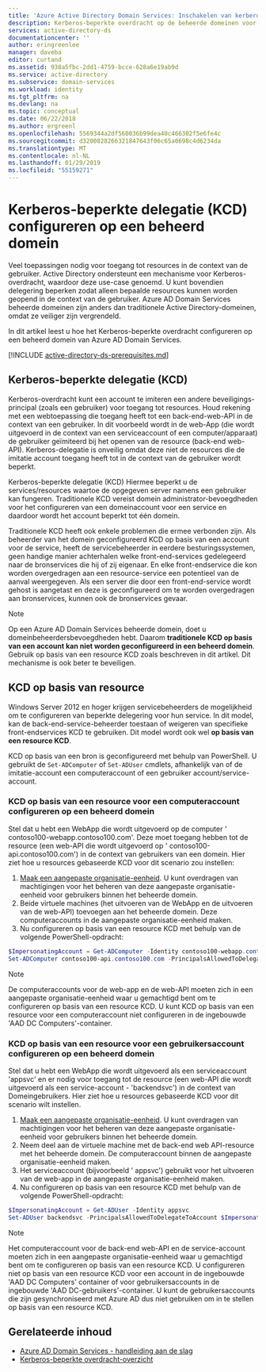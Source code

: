 ```yaml
---
title: 'Azure Active Directory Domain Services: Inschakelen van kerberos-beperkte overdracht | Microsoft Docs'
description: Kerberos-beperkte overdracht op de beheerde domeinen voor Azure Active Directory Domain Services inschakelen
services: active-directory-ds
documentationcenter: ''
author: eringreenlee
manager: daveba
editor: curtand
ms.assetid: 938a5fbc-2dd1-4759-bcce-628a6e19ab9d
ms.service: active-directory
ms.subservice: domain-services
ms.workload: identity
ms.tgt_pltfrm: na
ms.devlang: na
ms.topic: conceptual
ms.date: 06/22/2018
ms.author: ergreenl
ms.openlocfilehash: 5569344a2df560036b99dea40c466302f5e6fe4c
ms.sourcegitcommit: d3200828266321847643f06c65a0698c4d6234da
ms.translationtype: MT
ms.contentlocale: nl-NL
ms.lasthandoff: 01/29/2019
ms.locfileid: "55159271"
---
```

# <a name="configure-kerberos-constrained-delegation-kcd-on-a-managed-domain"></a>Kerberos-beperkte delegatie (KCD) configureren op een beheerd domein
Veel toepassingen nodig voor toegang tot resources in de context van de gebruiker. Active Directory ondersteunt een mechanisme voor Kerberos-overdracht, waardoor deze use-case genoemd. U kunt bovendien delegering beperken zodat alleen bepaalde resources kunnen worden geopend in de context van de gebruiker. Azure AD Domain Services beheerde domeinen zijn anders dan traditionele Active Directory-domeinen, omdat ze veiliger zijn vergrendeld.

In dit artikel leest u hoe het Kerberos-beperkte overdracht configureren op een beheerd domein van Azure AD Domain Services.

[!INCLUDE [active-directory-ds-prerequisites.md](../../includes/active-directory-ds-prerequisites.md)]

## <a name="kerberos-constrained-delegation-kcd"></a>Kerberos-beperkte delegatie (KCD)
Kerberos-overdracht kunt een account te imiteren een andere beveiligings-principal (zoals een gebruiker) voor toegang tot resources. Houd rekening met een webtoepassing die toegang heeft tot een back-end-web-API in de context van een gebruiker. In dit voorbeeld wordt in de web-App (die wordt uitgevoerd in de context van een serviceaccount of een computer/apparaat) de gebruiker geïmiteerd bij het openen van de resource (back-end web-API). Kerberos-delegatie is onveilig omdat deze niet de resources die de imitatie account toegang heeft tot in de context van de gebruiker wordt beperkt.

Kerberos-beperkte delegatie (KCD) Hiermee beperkt u de services/resources waartoe de opgegeven server namens een gebruiker kan fungeren. Traditionele KCD vereist domein administrator-bevoegdheden voor het configureren van een domeinaccount voor een service en daardoor wordt het account beperkt tot één domein.

Traditionele KCD heeft ook enkele problemen die ermee verbonden zijn. Als beheerder van het domein geconfigureerd KCD op basis van een account voor de service, heeft de servicebeheerder in eerdere besturingssystemen, geen handige manier achterhalen welke front-end-services gedelegeerd naar de bronservices die hij of zij eigenaar. En elke front-endservice die kon worden overgedragen aan een resource-service een potentieel van de aanval weergegeven. Als een server die door een front-end-service wordt gehost is aangetast en deze is geconfigureerd om te worden overgedragen aan bronservices, kunnen ook de bronservices gevaar.

> [!NOTE]
> Op een Azure AD Domain Services beheerde domein, doet u domeinbeheerdersbevoegdheden hebt. Daarom **traditionele KCD op basis van een account kan niet worden geconfigureerd in een beheerd domein**. Gebruik op basis van een resource KCD zoals beschreven in dit artikel. Dit mechanisme is ook beter te beveiligen.
>
>

## <a name="resource-based-kcd"></a>KCD op basis van resource
Windows Server 2012 en hoger krijgen servicebeheerders de mogelijkheid om te configureren van beperkte delegering voor hun service. In dit model, kan de back-end-service-beheerder toestaan of weigeren van specifieke front-endservices KCD te gebruiken. Dit model wordt ook wel **op basis van een resource KCD**.

KCD op basis van een bron is geconfigureerd met behulp van PowerShell. U gebruikt de `Set-ADComputer` of `Set-ADUser` cmdlets, afhankelijk van of de imitatie-account een computeraccount of een gebruiker account/service-account.

### <a name="configure-resource-based-kcd-for-a-computer-account-on-a-managed-domain"></a>KCD op basis van een resource voor een computeraccount configureren op een beheerd domein
Stel dat u hebt een WebApp die wordt uitgevoerd op de computer ' contoso100-webapp.contoso100.com'. Deze moet toegang hebben tot de resource (een web-API die wordt uitgevoerd op ' contoso100-api.contoso100.com') in de context van gebruikers van een domein. Hier ziet hoe u resources gebaseerde KCD voor dit scenario zou instellen:

1. [Maak een aangepaste organisatie-eenheid](active-directory-ds-admin-guide-create-ou.md). U kunt overdragen van machtigingen voor het beheren van deze aangepaste organisatie-eenheid voor gebruikers binnen het beheerde domein.
2. Beide virtuele machines (het uitvoeren van de WebApp en de uitvoeren van de web-API) toevoegen aan het beheerde domein. Deze computeraccounts in de aangepaste organisatie-eenheid maken.
3. Nu configureren op basis van een resource KCD met behulp van de volgende PowerShell-opdracht:

```powershell
$ImpersonatingAccount = Get-ADComputer -Identity contoso100-webapp.contoso100.com
Set-ADComputer contoso100-api.contoso100.com -PrincipalsAllowedToDelegateToAccount $ImpersonatingAccount
```

> [!NOTE]
> De computeraccounts voor de web-app en de web-API moeten zich in een aangepaste organisatie-eenheid waar u gemachtigd bent om te configureren op basis van een resource KCD. U kunt KCD op basis van een resource voor een computeraccount niet configureren in de ingebouwde 'AAD DC Computers'-container.
>

### <a name="configure-resource-based-kcd-for-a-user-account-on-a-managed-domain"></a>KCD op basis van een resource voor een gebruikersaccount configureren op een beheerd domein
Stel dat u hebt een WebApp die wordt uitgevoerd als een serviceaccount 'appsvc' en er nodig voor toegang tot de resource (een web-API die wordt uitgevoerd als een service-account - 'backendsvc') in de context van Domeingebruikers. Hier ziet hoe u resources gebaseerde KCD voor dit scenario wilt instellen.

1. [Maak een aangepaste organisatie-eenheid](active-directory-ds-admin-guide-create-ou.md). U kunt overdragen van machtigingen voor het beheren van deze aangepaste organisatie-eenheid voor gebruikers binnen het beheerde domein.
2. Neem deel aan de virtuele machine met de back-end web API-resource met het beheerde domein. De computeraccount binnen de aangepaste organisatie-eenheid maken.
3. Het serviceaccount (bijvoorbeeld ' appsvc') gebruikt voor het uitvoeren van de web-app in de aangepaste organisatie-eenheid maken.
4. Nu configureren op basis van een resource KCD met behulp van de volgende PowerShell-opdracht:

```powershell
$ImpersonatingAccount = Get-ADUser -Identity appsvc
Set-ADUser backendsvc -PrincipalsAllowedToDelegateToAccount $ImpersonatingAccount
```

> [!NOTE]
> Het computeraccount voor de back-end web-API en de service-account moeten zich in een aangepaste organisatie-eenheid waar u gemachtigd bent om te configureren op basis van een resource KCD. U configureren niet op basis van een resource KCD voor een account in de ingebouwde 'AAD DC Computers' container of voor gebruikersaccounts in de ingebouwde 'AAD DC-gebruikers'-container. U kunt de gebruikersaccounts die zijn gesynchroniseerd met Azure AD dus niet gebruiken om in te stellen op basis van een resource KCD.
>

## <a name="related-content"></a>Gerelateerde inhoud
* [Azure AD Domain Services - handleiding aan de slag](active-directory-ds-getting-started.md)
* [Kerberos-beperkte overdracht-overzicht](https://technet.microsoft.com/library/jj553400.aspx)
